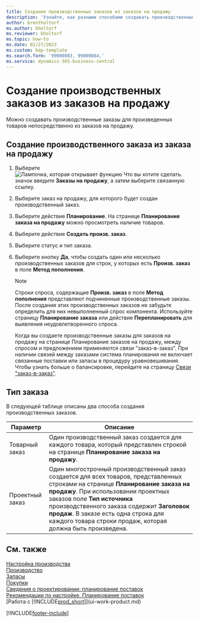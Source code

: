 ```yaml
---
title: Создание производственных заказов из заказов на продажу
description: 'Узнайте, как разными способами создавать производственные заказы для произведенных товаров непосредственно из заказов на продажу.'
author: brentholtorf
ms.author: bholtorf
ms.reviewer: bholtorf
ms.topic: how-to
ms.date: 02/27/2023
ms.custom: bap-template
ms.search.form: '99000883, 99000884,'
ms.service: dynamics-365-business-central
---
```

# Создание производственных заказов из заказов на продажу

Можно создавать производственные заказы для произведенных товаров непосредственно из заказов на продажу.  

## Создание производственного заказа из заказа на продажу  

1. Выберите ![Лампочка, которая открывает функцию Что вы хотите сделать.](media/ui-search/search_small.png "Что вы хотите сделать") значок введите **Заказы на продажу**, а затем выберите связанную ссылку.  
2. Выберите заказ на продажу, для которого будет создан производственный заказ.  
3. Выберите действие **Планирование**. На странице **Планирование заказа на продажу** можно просмотреть наличие товаров.  
4. Выберите действие **Создать произв. заказ**.  
5. Выберите статус и тип заказа.  
6. Выберите кнопку **Да**, чтобы создать один или несколько производственных заказов для строк, у которых есть **Произв. заказ** в поле **Метод пополнения**.

    > [!NOTE]  
    > Строки спроса, содержащие **Произв. заказ** в поле **Метод пополнения** представляют подчиненные производственные заказы. После создания этих производственных заказов не забудьте определить для них невыполненный спрос компонента. Используйте страницу **Планирование заказа** или действие **Перепланировать** для выявления неудовлетворенного спроса.
    >
    > Когда вы создаете производственные заказы для заказов на продажу на странице Планирование заказов на продажу, между спросом и предложением применяются связи "заказ-в-заказ". При наличии связей между заказами система планирования не включает связанные поставки или запасы в процедуру уравновешивания. Чтобы узнать больше о балансировке, перейдите на страницу [Связи "заказ-в-заказ"](design-details-central-concepts-of-the-planning-system.md#order-to-order-links).

## Тип заказа  

В следующей таблице описаны два способа создания производственных заказов.

|Параметр|Описание|
|------|-----------|
|Товарный заказ|Один производственный заказ создается для каждого товара, который представлен строкой на странице **Планирование заказа на продажу**.|
|Проектный заказ|Один многострочный производственный заказ создается для всех товаров, представленных строками на странице **Планирование заказа на продажу**. При использовании проектных заказов поле **Тип источника** производственного заказа содержит **Заголовок продаж**. В заказе есть одна строка для каждого товара строки продаж, которая должна быть произведена.|

## См. также  

[Настройка производства](production-configure-production-processes.md)  
[Производство](production-manage-manufacturing.md)  
[Запасы](inventory-manage-inventory.md)  
[Покупки](purchasing-manage-purchasing.md)  
[Сведения о проектировании: планирование поставок](design-details-supply-planning.md)  
[Рекомендации по настройке. Планирование поставок](setup-best-practices-supply-planning.md)  
[Работа с [!INCLUDE[prod_short](includes/prod_short.md)]](ui-work-product.md)


[!INCLUDE[footer-include](includes/footer-banner.md)]
